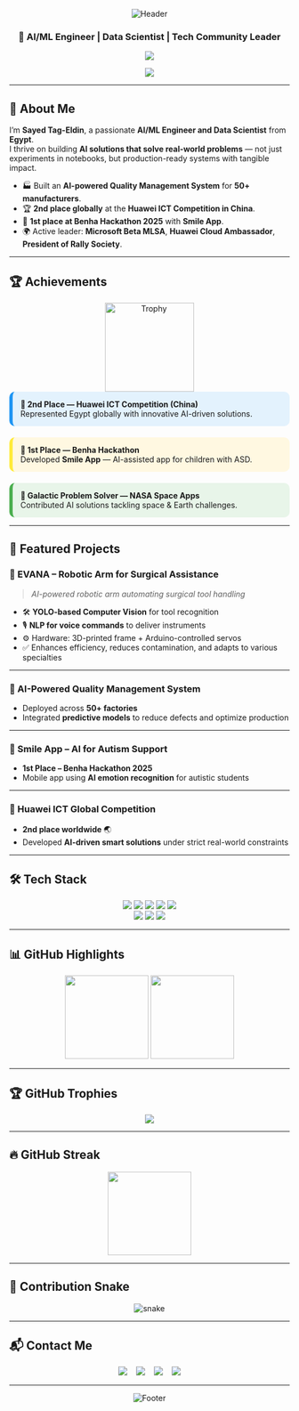 <!-- ===========================
     Sayed Tag-Eldin — README
=========================== -->

<!-- Gradient Header -->
<p align="center">
  <img src="https://capsule-render.vercel.app/api?type=waving&color=0:007BFF,100:00CFFF&height=200&section=header&text=Sayed%20Tag-Eldin&fontColor=ffffff&fontSize=50&animation=twinkling&fontAlignY=40" alt="Header"/>
</p>

<h3 align="center">🚀 AI/ML Engineer | Data Scientist | Tech Community Leader</h3>

<p align="center">
  <a href="https://www.google.com/search?q=Sayed+Tag-Eldin">
    <img src="https://readme-typing-svg.herokuapp.com/?lines=Building%20AI%20Solutions%20for%20Impact;Passionate%20Community%20Leader;Visit%20www.sayedtag.me&font=Fira%20Code&center=true&color=00CFFF&pause=2000">
  </a>
</p>

<p align="center">
  <img src="https://komarev.com/ghpvc/?username=sayedtageldin&style=flat&color=007BFF"/> <!-- Profile Views -->
</p>

---

## 👋 About Me  

I’m **Sayed Tag-Eldin**, a passionate **AI/ML Engineer and Data Scientist** from **Egypt**.  
I thrive on building **AI solutions that solve real-world problems** — not just experiments in notebooks, but production-ready systems with tangible impact.  

- 🏭 Built an **AI-powered Quality Management System** for **50+ manufacturers**.  
- 🏆 **2nd place globally** at the **Huawei ICT Competition in China**.  
- 🥇 **1st place at Benha Hackathon 2025** with **Smile App**.  
- 🌍 Active leader: **Microsoft Beta MLSA**, **Huawei Cloud Ambassador**, **President of Rally Society**.  

---

## 🏆 Achievements  

<div align="center">
  <img src="https://img.icons8.com/fluency/260/trophy.png" width="160" alt="Trophy"/>
</div>

<div style="background:#E3F2FD; padding:14px; border-radius:10px; margin-bottom:20px; border-left:6px solid #2196F3;">
  <strong>🥈 2nd Place — Huawei ICT Competition (China)</strong><br>
  Represented Egypt globally with innovative AI-driven solutions.
</div>

<div style="background:#FFF8E1; padding:14px; border-radius:10px; margin-bottom:20px; border-left:6px solid #FFEB3B;">
  <strong>🥇 1st Place — Benha Hackathon</strong><br>
  Developed <strong>Smile App</strong> — AI-assisted app for children with ASD.
</div>

<div style="background:#E8F5E9; padding:14px; border-radius:10px; margin-bottom:12px; border-left:6px solid #4CAF50;">
  <strong>🥇 Galactic Problem Solver — NASA Space Apps</strong><br>
  Contributed AI solutions tackling space & Earth challenges.
</div>

---

## 🚀 Featured Projects  

### 🔹 EVANA – Robotic Arm for Surgical Assistance  
> *AI-powered robotic arm automating surgical tool handling*  
- 🛠 **YOLO-based Computer Vision** for tool recognition  
- 🎙 **NLP for voice commands** to deliver instruments  
- ⚙️ Hardware: 3D-printed frame + Arduino-controlled servos  
- ✅ Enhances efficiency, reduces contamination, and adapts to various specialties  

---

### 🔹 AI-Powered Quality Management System  
- Deployed across **50+ factories**  
- Integrated **predictive models** to reduce defects and optimize production  

---

### 🔹 Smile App – AI for Autism Support  
- **1st Place – Benha Hackathon 2025**  
- Mobile app using **AI emotion recognition** for autistic students  

---

### 🔹 Huawei ICT Global Competition  
- **2nd place worldwide** 🌏  
- Developed **AI-driven smart solutions** under strict real-world constraints  

---

## 🛠️ Tech Stack  

<p align="center">
  <img src="https://img.shields.io/badge/Python-3776AB?style=for-the-badge&logo=python&logoColor=white" />
  <img src="https://img.shields.io/badge/TensorFlow-FF6F00?style=for-the-badge&logo=tensorflow&logoColor=white" />
  <img src="https://img.shields.io/badge/PyTorch-EE4C2C?style=for-the-badge&logo=pytorch&logoColor=white" />
  <img src="https://img.shields.io/badge/Docker-2496ED?style=for-the-badge&logo=docker&logoColor=white" />
  <img src="https://img.shields.io/badge/PostgreSQL-336791?style=for-the-badge&logo=postgresql&logoColor=white" /><br>
  <img src="https://img.shields.io/badge/Azure-0089D6?style=for-the-badge&logo=microsoftazure&logoColor=white" />
  <img src="https://img.shields.io/badge/Huawei%20Cloud-E60012?style=for-the-badge&logo=huawei&logoColor=white" />
  <img src="https://img.shields.io/badge/Git-F05032?style=for-the-badge&logo=git&logoColor=white" />
</p>

---

## 📊 GitHub Highlights
<p align="center">
  <img src="https://github-readme-stats.vercel.app/api?username=sayedtag7&show_icons=true&theme=tokyonight&hide_border=true" height="150"/>
  <img src="https://github-readme-stats.vercel.app/api/top-langs/?username=sayedtag7&layout=compact&theme=tokyonight&hide_border=true" height="150"/>
</p>

---

## 🏆 GitHub Trophies
<p align="center">
  <img src="https://github-profile-trophy.vercel.app/?username=sayedtag7&theme=tokyonight&no-frame=true&no-bg=true&margin-w=15&margin-h=15"/>
</p>

---

## 🔥 GitHub Streak
<p align="center">
  <img src="https://streak-stats.demolab.com?user=sayedtag7&theme=tokyonight&hide_border=true" height="150"/>
</p>

---

## 🐍 Contribution Snake
<p align="center">
  <img src="https://raw.githubusercontent.com/sayedtag7/sayedtag7/output/github-contribution-grid-snake-dark.svg" alt="snake"/>
</p>

---

## 📬 Contact Me  

<p align="center">
  <a href="mailto:sayedtag777@gmail.com"><img src="https://img.shields.io/badge/Email-D14836?style=for-the-badge&logo=gmail&logoColor=white" /></a>
  &nbsp;&nbsp;
  <a href="https://www.linkedin.com/in/sayedtageldin"><img src="https://img.shields.io/badge/LinkedIn-0A66C2?style=for-the-badge&logo=linkedin&logoColor=white" /></a>
  &nbsp;&nbsp;
  <a href="http://www.sayedtag.me"><img src="https://img.shields.io/badge/🌍%20Website-www.sayedtag.me-1E90FF?style=for-the-badge" /></a>
  &nbsp;&nbsp;
  <a href="https://github.com/sayedtageldin"><img src="https://img.shields.io/badge/GitHub-181717?style=for-the-badge&logo=github&logoColor=white" /></a>
</p>

---

<!-- Footer -->
<p align="center">
  <img src="https://capsule-render.vercel.app/api?type=waving&color=0:00CFFF,100:007BFF&height=120&section=footer" alt="Footer"/>
</p>
